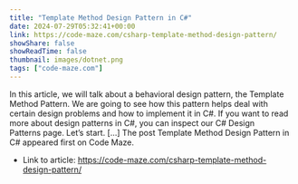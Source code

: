 ```yaml
---
title: "Template Method Design Pattern in C#"
date: 2024-07-29T05:32:41+00:00
link: https://code-maze.com/csharp-template-method-design-pattern/
showShare: false
showReadTime: false
thumbnail: images/dotnet.png
tags: ["code-maze.com"]
---
```

In this article, we will talk about a behavioral design pattern, the Template Method Pattern. We are going to see how this pattern helps deal with certain design problems and how to implement it in C#. If you want to read more about design patterns in C#, you can inspect our C# Design Patterns page. Let’s start. […]
The post Template Method Design Pattern in C# appeared first on Code Maze.

- Link to article: https://code-maze.com/csharp-template-method-design-pattern/